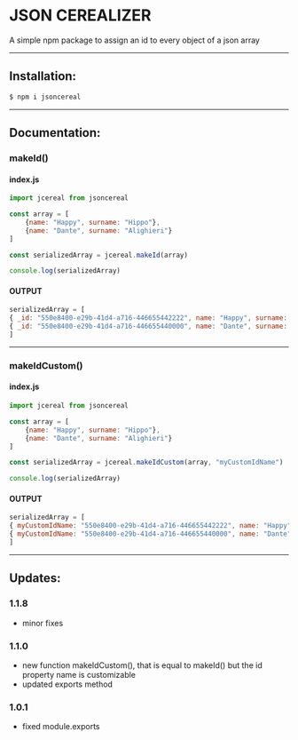 # JSON CEREALIZER
A simple npm package to assign an id to every object of a json array
***
## Installation:
```bash
$ npm i jsoncereal
```
***
## Documentation:

### makeId() 
#### index.js
```Javascript
import jcereal from jsoncereal

const array = [
    {name: "Happy", surname: "Hippo"},
    {name: "Dante", surname: "Alighieri"}
]

const serializedArray = jcereal.makeId(array)

console.log(serializedArray)
```
#### OUTPUT

```Javascript
serializedArray = [
{ _id: "550e8400-e29b-41d4-a716-446655442222", name: "Happy", surname: "Hippo"},
{ _id: "550e8400-e29b-41d4-a716-446655440000", name: "Dante", surname: "Alighieri"}
]
```
---
### makeIdCustom() 
#### index.js
```Javascript
import jcereal from jsoncereal

const array = [
    {name: "Happy", surname: "Hippo"},
    {name: "Dante", surname: "Alighieri"}
]

const serializedArray = jcereal.makeIdCustom(array, "myCustomIdName")

console.log(serializedArray)
```
#### OUTPUT

```Javascript
serializedArray = [
{ myCustomIdName: "550e8400-e29b-41d4-a716-446655442222", name: "Happy", surname: "Hippo"},
{ myCustomIdName: "550e8400-e29b-41d4-a716-446655440000", name: "Dante", surname: "Alighieri"}
]
```
***
## Updates:

### 1.1.8

* minor fixes
### 1.1.0

* new function makeIdCustom(), that is equal to makeId() but the id property name is customizable
* updated exports method

### 1.0.1

* fixed module.exports
